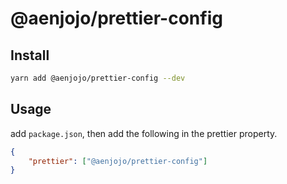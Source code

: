 # @aenjojo/prettier-config

## Install
```sh
yarn add @aenjojo/prettier-config --dev
```

## Usage
add `package.json`, then add the following in the prettier property.
```json
{
	"prettier": ["@aenjojo/prettier-config"]
}
```